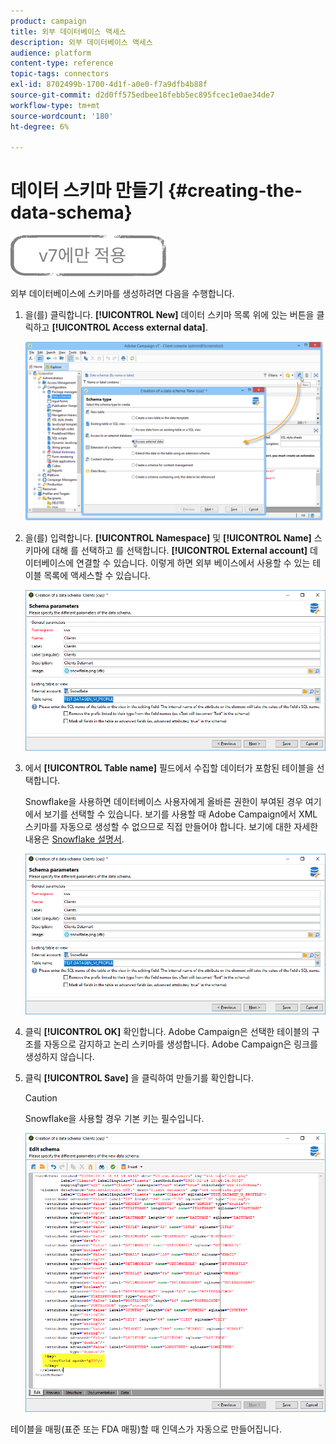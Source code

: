 ```yaml
---
product: campaign
title: 외부 데이터베이스 액세스
description: 외부 데이터베이스 액세스
audience: platform
content-type: reference
topic-tags: connectors
exl-id: 8702499b-1700-4d1f-a0e0-f7a9dfb4b88f
source-git-commit: d2d0ff575edbee18febb5ec895fcec1e0ae34de7
workflow-type: tm+mt
source-wordcount: '180'
ht-degree: 6%

---
```


# 데이터 스키마 만들기 {#creating-the-data-schema}

![](../../assets/v7-only.svg)

외부 데이터베이스에 스키마를 생성하려면 다음을 수행합니다.

1. 을(를) 클릭합니다. **[!UICONTROL New]** 데이터 스키마 목록 위에 있는 버튼을 클릭하고 **[!UICONTROL Access external data]**.

   ![](assets/wf_new_schema_fda.png)

1. 을(를) 입력합니다. **[!UICONTROL Namespace]** 및  **[!UICONTROL Name]** 스키마에 대해 를 선택하고 를 선택합니다. **[!UICONTROL External account]** 데이터베이스에 연결할 수 있습니다. 이렇게 하면 외부 베이스에서 사용할 수 있는 테이블 목록에 액세스할 수 있습니다.

   ![](assets/wf_new_schema_select_table_fda.png)

1. 에서 **[!UICONTROL Table name]** 필드에서 수집할 데이터가 포함된 테이블을 선택합니다.

   Snowflake을 사용하면 데이터베이스 사용자에게 올바른 권한이 부여된 경우 여기에서 보기를 선택할 수 있습니다. 보기를 사용할 때 Adobe Campaign에서 XML 스키마를 자동으로 생성할 수 없으므로 직접 만들어야 합니다. 보기에 대한 자세한 내용은 [Snowflake 설명서](https://docs.snowflake.com/en/user-guide/views-introduction.html).

   ![](assets/wf_new_schema_select_table_fda.png)

1. 클릭 **[!UICONTROL OK]** 확인합니다. Adobe Campaign은 선택한 테이블의 구조를 자동으로 감지하고 논리 스키마를 생성합니다. Adobe Campaign은 링크를 생성하지 않습니다.

1. 클릭 **[!UICONTROL Save]** 을 클릭하여 만들기를 확인합니다.

   >[!CAUTION]
   >
   >Snowflake을 사용할 경우 기본 키는 필수입니다.

   ![](assets/wf_new_schema_generate_fda.png)

테이블을 매핑(표준 또는 FDA 매핑)할 때 인덱스가 자동으로 만들어집니다.
